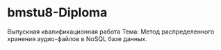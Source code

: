 # bmstu8-Diploma
Выпускная квалификационная работа
Тема: Метод распределенного хранения аудио-файлов в NoSQL базе данных.
